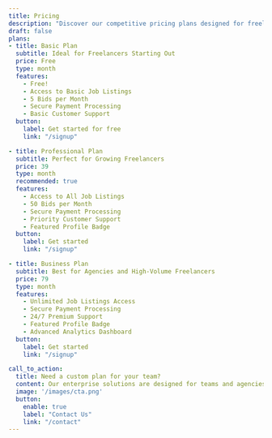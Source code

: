 ```yaml
---
title: Pricing
description: "Discover our competitive pricing plans designed for freelancers and clients alike. Choose the best plan that suits your needs and take advantage of our low commission rates and premium features."
draft: false
plans:
- title: Basic Plan
  subtitle: Ideal for Freelancers Starting Out
  price: Free
  type: month
  features:
    - Free!
    - Access to Basic Job Listings
    - 5 Bids per Month
    - Secure Payment Processing
    - Basic Customer Support
  button:
    label: Get started for free
    link: "/signup"

- title: Professional Plan
  subtitle: Perfect for Growing Freelancers
  price: 39
  type: month
  recommended: true
  features:
    - Access to All Job Listings
    - 50 Bids per Month
    - Secure Payment Processing
    - Priority Customer Support
    - Featured Profile Badge
  button:
    label: Get started
    link: "/signup"

- title: Business Plan
  subtitle: Best for Agencies and High-Volume Freelancers
  price: 79
  type: month
  features:
    - Unlimited Job Listings Access
    - Secure Payment Processing
    - 24/7 Premium Support
    - Featured Profile Badge
    - Advanced Analytics Dashboard
  button:
    label: Get started
    link: "/signup"

call_to_action:
  title: Need a custom plan for your team?
  content: Our enterprise solutions are designed for teams and agencies looking to maximize their freelancing potential. Contact us to discuss custom plans tailored to your specific needs.
  image: '/images/cta.png'
  button:
    enable: true
    label: "Contact Us"
    link: "/contact"
---
```

